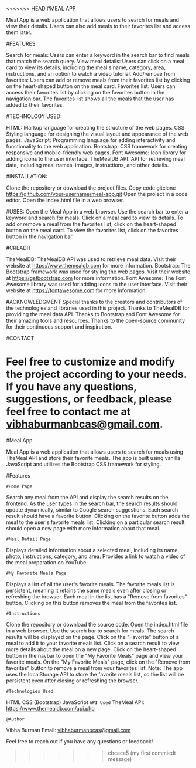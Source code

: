 <<<<<<< HEAD
#MEAL APP

Meal App is a web application that allows users to search for meals and view their details. Users can also add meals to their favorites list and access them later.

#FEATURES

Search for meals: Users can enter a keyword in the search bar to find meals that match the search query.
View meal details: Users can click on a meal card to view its details, including the meal's name, category, area, instructions, and an option to watch a video tutorial.
Add/remove from favorites: Users can add or remove meals from their favorites list by clicking on the heart-shaped button on the meal card.
Favorites list: Users can access their favorites list by clicking on the favorites button in the navigation bar. The favorites list shows all the meals that the user has added to their favorites.

#TECHNOLOGY USED:

HTML: Markup language for creating the structure of the web pages.
CSS: Styling language for designing the visual layout and appearance of the web pages.
JavaScript: Programming language for adding interactivity and functionality to the web application.
Bootstrap: CSS framework for creating responsive and mobile-friendly web pages.
Font Awesome: Icon library for adding icons to the user interface.
TheMealDB API: API for retrieving meal data, including meal names, images, instructions, and other details.

#INSTALLATION:

Clone the repository or download the project files.
Copy code
gitclone https://github.com/your-username/meal-app.git
Open the project in a code editor.
Open the index.html file in a web browser.

#USES:
Open the Meal App in a web browser.
Use the search bar to enter a keyword and search for meals.
Click on a meal card to view its details.
To add or remove a meal from the favorites list, click on the heart-shaped button on the meal card.
To view the favorites list, click on the favorites button in the navigation bar.

#CREADIT

TheMealDB: TheMealDB API was used to retrieve meal data. Visit their website at https://www.themealdb.com for more information.
Bootstrap: The Bootstrap framework was used for styling the web pages. Visit their website at https://getbootstrap.com for more information.
Font Awesome: The Font Awesome library was used for adding icons to the user interface. Visit their website at https://fontawesome.com for more information.

#ACKNOWLEDGMENT
Special thanks to the creators and contributors of the technologies and libraries used in this project.
Thanks to TheMealDB for providing the meal data API.
Thanks to Bootstrap and Font Awesome for their amazing tools and resources.
Thanks to the open-source community for their continuous support and inspiration.

#CONTACT

Feel free to customize and modify the project according to your needs.
If you have any questions, suggestions, or feedback, please feel free to contact me at vibhaburmanbcas@gmail.com.
=======
#Meal App

Meal App is a web application that allows users to search for meals using TheMeal API and store their favorite meals. The app is built using vanilla JavaScript and utilizes the Bootstrap CSS framework for styling.

#Features

`#Home Page`

Search any meal from the API and display the search results on the frontend.
As the user types in the search bar, the search results should update dynamically, similar to Google search suggestions.
Each search result should have a favorite button. Clicking on the favorite button adds the meal to the user's favorite meals list.
Clicking on a particular search result should open a new page with more information about that meal.

`#Meal Detail Page`

Displays detailed information about a selected meal, including its name, photo, instructions, category, and area.
Provides a link to watch a video of the meal preparation on YouTube.

`#My Favorite Meals Page`

Displays a list of all the user's favorite meals.
The favorite meals list is persistent, meaning it retains the same meals even after closing or refreshing the browser.
Each meal in the list has a "Remove from favorites" button. Clicking on this button removes the meal from the favorites list.

`#Instructions`

Clone the repository or download the source code.
Open the index.html file in a web browser.
Use the search bar to search for meals. The search results will be displayed on the page.
Click on the "Favorite" button of a meal to add it to your favorite meals list.
Click on a search result to view more details about the meal on a new page.
Click on the heart-shaped button in the navbar to open the "My Favorite Meals" page and view your favorite meals.
On the "My Favorite Meals" page, click on the "Remove from favorites" button to remove a meal from your favorites list.
Note: The app uses the localStorage API to store the favorite meals list, so the list will be persistent even after closing or refreshing the browser.

`#Technologies Used`

HTML
CSS (Bootstrap)
JavaScript
`API Used`
TheMeal API: https://www.themealdb.com/api.php

`@Author`

Vibha Burman
Email: vibhaburmanbcas@gmail.com

Feel free to reach out if you have any questions or feedback!
>>>>>>> cbcaca5 (my first commiedt message)
